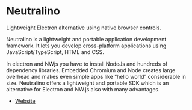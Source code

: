 # Neutralino

Lightweight Electron alternative using native browser controls.

Neutralino is a lightweight and portable application development framework. It lets you develop cross-platform applications using JavaScript/TypeScript, HTML and CSS.

In electron and NWjs you have to install NodeJs and hundreds of dependency libraries. Embedded Chromium and Node creates large overhead and makes even simple apps like “hello world” considerable in size. Neutralino offers a lightweight and portable SDK which is an alternative for Electron and NW.js also with many advantages.

- [Website](https://neutralino.js.org/)
